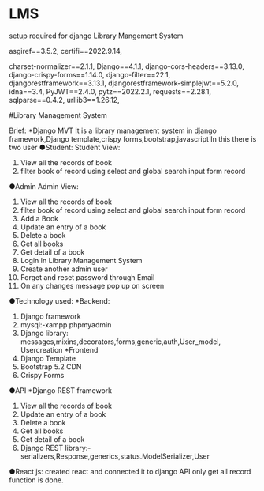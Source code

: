 # LMS
setup required for django Library Mangement System

asgiref==3.5.2,
certifi==2022.9.14,

charset-normalizer==2.1.1,
Django==4.1.1,
django-cors-headers==3.13.0,
django-crispy-forms==1.14.0,
django-filter==22.1,
djangorestframework==3.13.1,
djangorestframework-simplejwt==5.2.0,
idna==3.4,
PyJWT==2.4.0,
pytz==2022.2.1,
requests==2.28.1,
sqlparse==0.4.2,
urllib3==1.26.12,


#Library Management System

Brief:
*Django MVT
It is a library management system in django framework,Django template,crispy forms,bootstrap,javascript
In this there is two user
●Student:
Student View:
1. View all the records of book 
2. filter book of record using select and global search input form record

●Admin
Admin View:
1. View all the records of book 
2. filter book of record using select and global search input form record
3. Add a Book
3. Update an entry of a book
4. Delete a book
5. Get all books
6. Get detail of a book
7. Login In Library Management System
8. Create another admin user
9. Forget and reset password through Email
10. On any changes message pop up on screen



●Technology used:
*Backend:
1. Django framework
2. mysql:-xampp phpmyadmin 
3. Django library: messages,mixins,decorators,forms,generic,auth,User_model, Usercreation
*Frontend
1. Django Template
2. Bootstrap 5.2 CDN
3. Crispy Forms

●API
*Django REST framework
1. View all the records of book 
3. Update an entry of a book
4. Delete a book
5. Get all books
6. Get detail of a book
7. Django REST library:- serializers,Response,generics,status.ModelSerializer,User

●React js:
created react and connected it to django API only get all record function is done.






